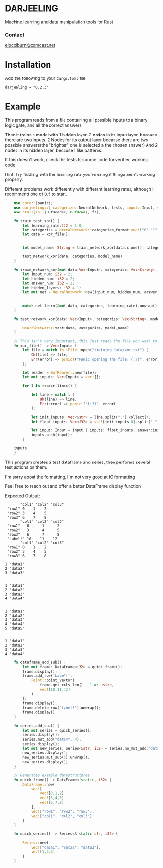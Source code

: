 # DARJEELING
Machine learning and data manipulation tools for Rust

### Contact
elocolburn@comcast.net

# Installation
Add the following to your `Cargo.toml` file
```
darjeeling = "0.2.3"
```
# Example
This program reads from a file containing all possible 
inputs to a binary logic gate, and all the correct answers.

Then it trains a model with 1 hidden layer. 
2 nodes in its input layer, because there are two inputs.
2 Nodes for its output layer because there are two possible answers(the "brighter" one is selected a the chosen answer)
And 2 nodes in its hidden layer, because I like patterns.

If this doesn't work, check the tests.ts source code for verified working code.

Hint: Try fiddling with the learning rate you're using if things aren't working properly.

Different problems work differently with different learning rates, although I recommend one of 0.5 to start.
```rust
    use core::{panic};
    use darjeeling::{ categorize::NeuralNetwork, tests, input::Input, series::Series, dataframe::{DataFrame, Point}};
    use std::{io::{BufReader, BufRead}, fs};

    fn train_test_xor() {
        let learning_rate:f32 = 1.0;
        let categories = NeuralNetwork::categories_format(vec!["0","1"]);
        let data = xor_file();


        let model_name: String = train_network_xor(data.clone(), categories.clone(), learning_rate).unwrap();

        test_network_xor(data, categories, model_name)
    }

    fn train_network_xor(mut data:Vec<Input>, categories: Vec<String>, learning_rate: f32) -> Option<String> {
        let input_num: i32 = 2;
        let hidden_num: i32 = 2;
        let answer_num: i32 = 2;
        let hidden_layers: i32 = 1;
        let mut net = NeuralNetwork::new(input_num, hidden_num, answer_num, hidden_layers);

        
        match net.learn(&mut data, categories, learning_rate).unwrap()
    }

    fn test_network_xor(data: Vec<Input>, categories: Vec<String>, model_name: String) {

        NeuralNetwork::test(data, categories, model_name);
    }

    // This isn't very important, this just reads the file you want to and format it as Inputs
    fn xor_file() -> Vec<Input> {
        let file = match fs::File::open("training_data/xor.txt") {
            Ok(file) => file,
            Err(error) => panic!("Panic opening the file: {:?}", error)
        };

        let reader = BufReader::new(file);
        let mut inputs: Vec<Input> = vec![];

        for l in reader.lines() {

            let line = match l {
                Ok(line) => line,
                Err(error) => panic!("{:?}", error)
            };

            let init_inputs: Vec<&str> = line.split(";").collect();
            let float_inputs: Vec<f32> = vec![init_inputs[0].split(" ").collect::<Vec<&str>>()[0].parse().unwrap(), init_inputs[0].split(" ").collect::<Vec<&str>>()[1].parse().unwrap()];

            let input: Input = Input { inputs: float_inputs, answer:init_inputs.get(init_inputs.len()-1).as_ref().unwrap().to_owned().to_string() };
            inputs.push(input);
        }

    inputs  
    }
```
This program creates a test dataframe and series, then performs several test actions on them.

I'm sorry about the formatting, I'm not very good at IO formatting

Feel Free to reach out and offer a better DataFrame display function

Expected Output:
```
       "col1" "col2" "col3" 
 "row1" 0    1    2    
 "row2" 3    4    5    
 "row3" 6    7    8    
       "col1" "col2" "col3" 
 "row1"   0      1      2      
 "row2"   3      4      5      
 "row3"   6      7      8      
 "Label!" 10    11    12    
       "col1" "col2" "col3" 
 "row1" 0    1    2    
 "row2" 3    4    5    
 "row3" 6    7    8

1 "data1"
2 "data2"
3 "data3"


1 "data1"
2 "data2"
3 "data3"
4 "data4"


1 "data1"
2 "data2"
3 "data3"
4 "data4"
5 "data5"


1 "data1"
2 "data2"
3 "data3"
4 "data4"
```
```rust
    fn dataframe_add_sub() {
        let mut frame: DataFrame<i32> = quick_frame();
        frame.display();
        frame.add_row("Label!", 
            Point::point_vector(
                frame.get_cols_len() - 1 as usize, 
                vec![10,11,12]
            )
        );
        frame.display();
        frame.delete_row("Label!").unwrap();
        frame.display()
    }
  
    fn series_add_sub() {
        let mut series = quick_series();
        series.display();
        series.mut_add("data4", 4);
        series.display();
        let mut new_series: Series<&str, i32> = series.no_mut_add("data5", 5);
        new_series.display();
        new_series.mut_sub(5).unwrap();
        new_series.display();
    }

    // Generates example datastructures
    fn quick_frame() -> DataFrame<'static, i32> {
        DataFrame::new(
            vec![
                vec![0,1,2],
                vec![3,4,5],
                vec![6,7,8]
            ],
            vec!["row1", "row2", "row3"],
            vec!["col1", "col2", "col3"]
        )
    }

    fn quick_series() -> Series<&'static str, i32> {

        Series::new(
            vec!["data1", "data2", "data3"],
            vec![1,2,3]
        )
    }
```
